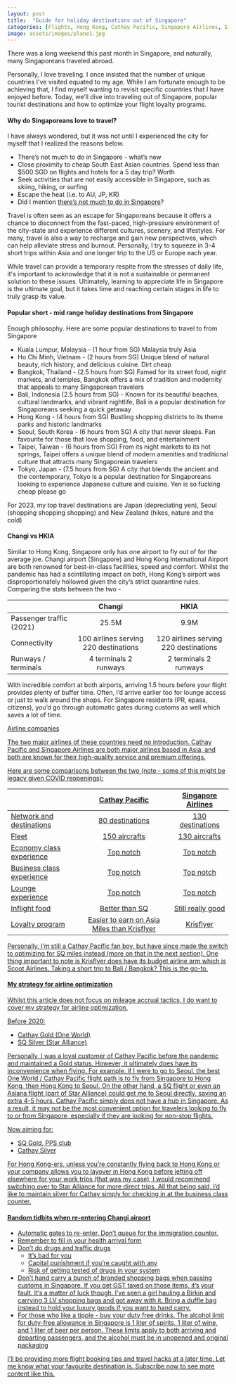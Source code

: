 ```yaml
---
layout: post
title:  "Guide for holiday destinations out of Singapore"
categories: [Flights, Hong Kong, Cathay Pacific, Singapore Airlines, Singapore]
image: assets/images/plane1.jpg
---
```

There was a long weekend this past month in Singapore, and naturally, many Singaporeans traveled abroad.

Personally, I love traveling. I once insisted that the number of unique countries I've visited equated to my age. While I am fortunate enough to be achieving that, I find myself wanting to revisit specific countries that I have enjoyed before. Today, we’ll dive into traveling out of Singapore, popular tourist destinations and how to optimize your flight loyalty programs.

#### Why do Singaporeans love to travel?

I have always wondered, but it was not until I experienced the city for myself that I realized the reasons below.

+ There’s not much to do in Singapore - what’s new
+ Close proximity to cheap South East Asian countries. Spend less than $500 SGD on flights and hotels for a 5 day trip? Worth
+ Seek activities that are not easily accessible in Singapore, such as skiing, hiking, or surfing
+ Escape the heat (i.e. to AU, JP, KR)
+ Did I mention [there’s not much to do in Singapore](https://fromhktosg.github.io/top-concerns/)?

Travel is often seen as an escape for Singaporeans because it offers a chance to disconnect from the fast-paced, high-pressure environment of the city-state and experience different cultures, scenery, and lifestyles. For many, travel is also a way to recharge and gain new perspectives, which can help alleviate stress and burnout. Personally, I try to squeeze in 3-4 short trips within Asia and one longer trip to the US or Europe each year.

While travel can provide a temporary respite from the stresses of daily life, it's important to acknowledge that it is not a sustainable or permanent solution to these issues. Ultimately, learning to appreciate life in Singapore is the ultimate goal, but it takes time and reaching certain stages in life to truly grasp its value.

#### Popular short - mid range holiday destinations from Singapore

Enough philosophy. Here are some popular destinations to travel to from Singapore

+ Kuala Lumpur, Malaysia - (1 hour from SG) Malaysia truly Asia
+ Ho Chi Minh, Vietnam - (2 hours from SG) Unique blend of natural beauty, rich history, and delicious cuisine. Dirt cheap
+ Bangkok, Thailand - (2.5 hours from SG) Famed for its street food, night markets, and temples, Bangkok offers a mix of tradition and modernity that appeals to many Singaporean travelers
+ Bali, Indonesia (2.5 hours from SG) - Known for its beautiful beaches, cultural landmarks, and vibrant nightlife, Bali is a popular destination for Singaporeans seeking a quick getaway
+ Hong Kong - (4 hours from SG) Bustling shopping districts to its theme parks and historic landmarks
+ Seoul, South Korea - (6 hours from SG) A city that never sleeps. Fan favourite for those that love shopping, food, and entertainment
+ Taipei, Taiwan - (6 hours from SG) From its night markets to its hot springs, Taipei offers a unique blend of modern amenities and traditional culture that attracts many Singaporean travelers
+ Tokyo, Japan - (7.5 hours from SG) A city that blends the ancient and the contemporary, Tokyo is a popular destination for Singaporeans looking to experience Japanese culture and cuisine. Yen is so fucking cheap please go

For 2023, my top travel destinations are Japan (depreciating yen), Seoul (shopping shopping shopping) and New Zealand (hikes, nature and the cold)

#### Changi vs HKIA

Similar to Hong Kong, Singapore only has one airport to fly out of for the average joe. Changi airport (Singapore) and Hong Kong International Airport are both renowned for best-in-class facilities, speed and comfort. Whilst the pandemic has had a scintillating impact on both, Hong Kong’s airport was disproportionately hollowed given the city’s strict quarantine rules. Comparing the stats between the two -

|     | Changi | HKIA  |
| :---        |    :----:   | :---: |
| Passenger traffic (2021)      |  25.5M    |   9.9M    |
| Connectivity  | 100 airlines serving 220 destinations    | 120 airlines serving 220 destinations     |
| Runways / terminals   | 4 terminals 2 runways| 2 terminals 2 runways |

With incredible comfort at both airports, arriving 1.5 hours before your flight provides plenty of buffer time. Often, I’d arrive earlier too for lounge access or just to walk around the shops. For Singapore residents (PR, epass, citizens), you’d go through automatic gates during customs as well which saves a lot of time.
 
<u> Airline companies <u>

The two major airlines of these countries need no introduction. Cathay Pacific and Singapore Airlines are both major airlines based in Asia, and both are known for their high-quality service and premium offerings. 

Here are some comparisons between the two (note - some of this might be legacy given COVID reopenings):

|     | Cathay Pacific | Singapore Airlines  |
| :---        |    :----:   | :---: |
| Network and destinations     |  80 destinations   |   130 destinations    |
| Fleet  | 150 aircrafts    | 130 aircrafts    |
| Economy class experience   | Top notch | Top notch |
| Business class experience   | Top notch | Top notch |
| Lounge experience   | Top notch | Top notch |
| Inflight food   | Better than SQ | Still really good |
| Loyalty program   | Easier to earn on Asia Miles than Krisflyer | Krisflyer |

Personally, I’m still a Cathay Pacific fan boy, but have since made the switch to optimizing for SQ miles instead (more on that in the next section). One thing important to note is Krisflyer does have its budget airline arm which is Scoot Airlines. Taking a short trip to Bali / Bangkok? This is the go-to.

#### My strategy for airline optimization

Whilst this article does not focus on mileage accrual tactics, I do want to cover my strategy for airline optimization.

Before 2020:
+ Cathay Gold (One World)
+ SQ Silver (Star Alliance)

Personally, I was a loyal customer of Cathay Pacific before the pandemic and maintained a Gold status. However, it ultimately does have its inconvenience when flying. For example, if I were to go to Seoul, the best One World / Cathay Pacific flight path is to fly from Singapore to Hong Kong, then Hong Kong to Seoul. On the other hand, a SQ flight or even an Asiana flight (part of Star Alliance) could get me to Seoul directly, saving an extra 4-5 hours. Cathay Pacific simply does not have a hub in Singapore. As a result, it may not be the most convenient option for travelers looking to fly to or from Singapore, especially if they are looking for non-stop flights.

Now aiming for:
+ SQ Gold, PPS club
+ Cathay Silver

For Hong Kong-ers, unless you’re constantly flying back to Hong Kong or your company allows you to layover in Hong Kong before jetting off elsewhere for your work trips (that was my case), I would recommend switching over to Star Alliance for more direct trips. All that being said, I’d like to maintain silver for Cathay simply for checking in at the business class counter.

#### Random tidbits when re-entering Changi airport

+ Automatic gates to re-enter. Don’t queue for the immigration counter.
+ Remember to fill in your health arrival form
+ Don’t do drugs and traffic drugs
    + It’s bad for you
    + Capital punishment if you’re caught with any
    + Risk of getting tested of drugs in your system
+ Don’t hand carry a bunch of branded shopping bags when passing customs in Singapore. If you get GST taxed on those items, it’s your fault. It’s a matter of luck though. I’ve seen a girl hauling a Birkin and carrying 3 LV shopping bags and got away with it. Bring a duffle bag instead to hold your luxury goods if you want to hand carry.
+ For those who like a tipple - buy your duty free drinks. The alcohol limit for duty-free allowance in Singapore is 1 liter of spirits, 1 liter of wine, and 1 liter of beer per person. These limits apply to both arriving and departing passengers, and the alcohol must be in unopened and original packaging

I’ll be providing more flight booking tips and travel hacks at a later time. Let me know what your favourite destination is. Subscribe now to see more content like this.

